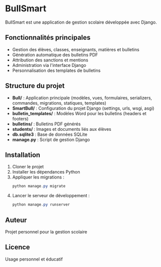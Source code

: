 # BullSmart

BullSmart est une application de gestion scolaire développée avec Django.

## Fonctionnalités principales
- Gestion des élèves, classes, enseignants, matières et bulletins
- Génération automatique des bulletins PDF
- Attribution des sanctions et mentions
- Administration via l'interface Django
- Personnalisation des templates de bulletins

## Structure du projet
- **Bull/** : Application principale (modèles, vues, formulaires, serializers, commandes, migrations, statiques, templates)
- **SmartBull/** : Configuration du projet Django (settings, urls, wsgi, asgi)
- **bulletin_templates/** : Modèles Word pour les bulletins (headers et footers)
- **bulletins/** : Bulletins PDF générés
- **students/** : Images et documents liés aux élèves
- **db.sqlite3** : Base de données SQLite
- **manage.py** : Script de gestion Django

## Installation
1. Cloner le projet
2. Installer les dépendances Python
3. Appliquer les migrations :
   ```powershell
   python manage.py migrate
   ```
4. Lancer le serveur de développement :
   ```powershell
   python manage.py runserver
   ```

## Auteur
Projet personnel pour la gestion scolaire

## Licence
Usage personnel et éducatif
